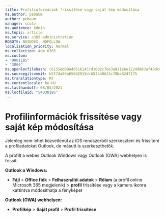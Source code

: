 ```yaml
---
title: Profilinformációk frissítése vagy saját kép módosítása
ms.author: pebaum
author: pebaum
manager: scotv
ms.audience: Admin
ms.topic: article
ms.service: o365-administration
ROBOTS: NOINDEX, NOFOLLOW
localization_priority: Normal
ms.collection: Adm_O365
ms.custom:
- "9001105"
- "3066"
ms.openlocfilehash: c6155eb09a4051b145cd1002c7be3a811e6e1224d88daf48dccbb4e059475081
ms.sourcegitcommit: b5f7da89a650d2915dc652449623c78be6247175
ms.translationtype: MT
ms.contentlocale: hu-HU
ms.lasthandoff: 08/05/2021
ms.locfileid: "54038186"
---
```

# <a name="update-my-profile-information-or-change-my-picture"></a>Profilinformációk frissítése vagy saját kép módosítása

Jelenleg nem lehet közvetlenül az iOS rendszerből szerkeszteni és frissíteni a profiladatokat Outlook, de másutt is szerkeszthetők. 

A profilt a webes Outlook Windows vagy Outlook (OWA) webhelyen is frissíti. 

**Outlook a Windows:** 

- **Fájl**  >  **Office fiók**  >  **Felhasználói adatok**  >  **Rólam** (a profil online Microsoft 365 megjelenik) > **profil** frissítése vagy a kamera ikonra kattintva módosíthatja a fényképet  
  
**Outlook (OWA) webhelyen:** 

- **Profilkép**  >  **Saját profil**  >  **Profil frissítése**
